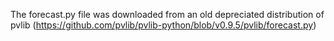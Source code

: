 The forecast.py file was downloaded from an old depreciated distribution of pvlib (https://github.com/pvlib/pvlib-python/blob/v0.9.5/pvlib/forecast.py)